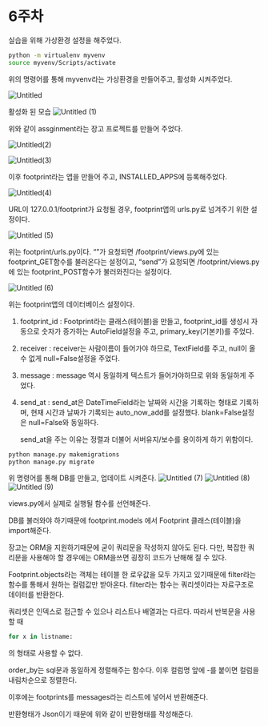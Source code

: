 # 6주차

실습을 위해 가상환경 설정을 해주었다.

```bash
python -m virtualenv myvenv
source myvenv/Scripts/activate
```

위의 명령어를 통해 myvenv라는 가상환경을 만들어주고, 활성화 시켜주었다.

![Untitled](https://user-images.githubusercontent.com/99241871/169217852-21d51617-c9a5-4199-b2bf-5b2b83cd2d6e.png)

활성화 된 모습
![Untitled (1)](https://user-images.githubusercontent.com/99241871/169217862-60e6fdbe-53fd-4cba-a0c2-d7cd7eecee76.png)


위와 같이 assginment라는 장고 프로젝트를 만들어 주었다.

![Untitled(2)](https://user-images.githubusercontent.com/99241871/169217877-ace557a4-7be2-47ea-92f5-1038caa3aab9.png)

![Untitled(3)](https://user-images.githubusercontent.com/99241871/169217891-20067a62-0765-4a4e-943f-1b3bd4c050d4.png)

이후 footprint라는 앱을 만들어 주고, INSTALLED_APPS에 등록해주었다.

![Untitled(4)](https://user-images.githubusercontent.com/99241871/169217903-675c63cc-1210-4bb9-bb27-56845659fd88.png)

URL이 127.0.0.1/footprint가 요청될 경우, footprint앱의 urls.py로 넘겨주기 위한 설정이다.

![Untitled (5)](https://user-images.githubusercontent.com/99241871/169217911-7b0b8fe5-dab4-4468-8bc4-be0960769a00.png)

위는 footprint/urls.py이다. “”가 요청되면 /footprint/views.py에 있는 footprint_GET함수를 불러온다는 설정이고, “send”가 요청되면 /footprint/views.py에 있는 footprint_POST함수가 불러와진다는 설정이다.

![Untitled (6)](https://user-images.githubusercontent.com/99241871/169217928-f35bd91c-c699-4e03-a91c-a812cbe5917e.png)

위는 footprint앱의 데이터베이스 설정이다.

1. footprint_id : Footprint라는 클래스(테이블)을 만들고, footprint_id를 생성시 자동으로 숫자가 증가하는 AutoField설정을 주고, primary_key(기본키)를 주었다.
2. receiver : receiver는 사람이름이 들어가야 하므로, TextField를 주고, null이 올 수 없게 null=False설정을 주었다.
3. message : message 역시 동일하게 텍스트가 들어가야하므로 위와 동일하게 주었다.
4. send_at : send_at은 DateTimeField라는 날짜와 시간을 기록하는 형태로 기록하며, 현재 시간과 날짜가 기록되는 auto_now_add를 설정했다. blank=False설정은 null=False와 동일하다.
    
    send_at을 주는 이유는 정렬과 더불어 서버유지/보수를 용이하게 하기 위함이다.
    

```bash
python manage.py makemigrations
python manage.py migrate
```

위 명령어를 통해 DB를 만들고, 업데이트 시켜준다.
![Untitled (7)](https://user-images.githubusercontent.com/99241871/169217958-42cf24f2-375a-4d74-97b4-e09e9daeb572.png)
![Untitled (8)](https://user-images.githubusercontent.com/99241871/169217965-a6a1f058-baec-444a-a1a0-7251c5cddb57.png)
![Untitled (9)](https://user-images.githubusercontent.com/99241871/169217981-e94a5ce5-e8ed-43f6-9fcb-7a9411c2123f.png)


views.py에서 실제로 실행될 함수를 선언해준다.

DB를 불러와야 하기때문에 footprint.models 에서 Footprint 클래스(테이블)을 import해준다.

장고는 ORM을 지원하기때문에 굳이 쿼리문을 작성하지 않아도 된다. 다만, 복잡한 쿼리문을 사용해야 할 경우에는 ORM을쓰면 굉장히 코드가 난해해 질 수 있다.

Footprint.objects라는 객체는 테이블 한 로우값을 모두 가지고 있기때문에 filter라는 함수를 통해서 원하는 컬럼값만 받아온다. filter라는 함수는 쿼리셋이라는 자료구조로 데이터를 반환한다.

쿼리셋은 인덱스로 접근할 수 있으나 리스트나 배열과는 다르다. 따라서 반복문을 사용할 때 

```bash
for x in listname:
```

의 형태로 사용할 수 없다.

order_by는 sql문과 동일하게 정렬해주는 함수다. 이후 컬럼명 앞에 -를 붙이면 컬럼을 내림차순으로 정렬한다. 

이후에는 footprints를 messages라는 리스트에 넣어서 반환해준다.

반환형태가 Json이기 때문에 위와 같이 반환형태를 작성해준다.
